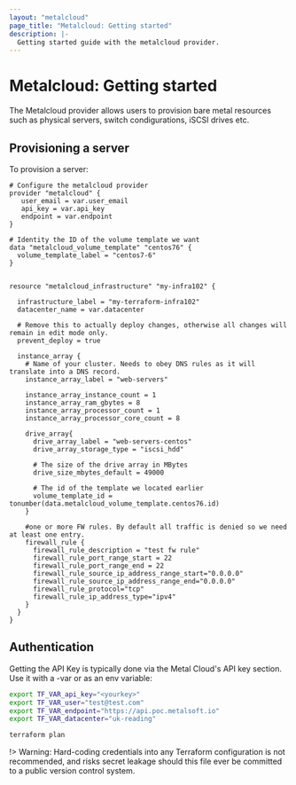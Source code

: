 ```yaml
---
layout: "metalcloud"
page_title: "Metalcloud: Getting started"
description: |-
  Getting started guide with the metalcloud provider.
---
```


# Metalcloud: Getting started

The Metalcloud provider allows users to provision bare metal resources such as physical servers, switch condigurations, iSCSI drives etc.


## Provisioning a server

To provision a server:

```hcl
# Configure the metalcloud provider
provider "metalcloud" {
   user_email = var.user_email
   api_key = var.api_key 
   endpoint = var.endpoint
}

# Identity the ID of the volume template we want
data "metalcloud_volume_template" "centos76" {
  volume_template_label = "centos7-6"
}


resource "metalcloud_infrastructure" "my-infra102" {
  
  infrastructure_label = "my-terraform-infra102"
  datacenter_name = var.datacenter

  # Remove this to actually deploy changes, otherwise all changes will remain in edit mode only.
  prevent_deploy = true 
  
  instance_array {
    # Name of your cluster. Needs to obey DNS rules as it will translate into a DNS record.
    instance_array_label = "web-servers"

    instance_array_instance_count = 1
    instance_array_ram_gbytes = 8
    instance_array_processor_count = 1
    instance_array_processor_core_count = 8

    drive_array{
      drive_array_label = "web-servers-centos"
      drive_array_storage_type = "iscsi_hdd"

      # The size of the drive array in MBytes
      drive_size_mbytes_default = 49000

      # The id of the template we located earlier
      volume_template_id = tonumber(data.metalcloud_volume_template.centos76.id)
    }

    #one or more FW rules. By default all traffic is denied so we need at least one entry.
    firewall_rule {
      firewall_rule_description = "test fw rule"
      firewall_rule_port_range_start = 22
      firewall_rule_port_range_end = 22
      firewall_rule_source_ip_address_range_start="0.0.0.0"
      firewall_rule_source_ip_address_range_end="0.0.0.0"
      firewall_rule_protocol="tcp"
      firewall_rule_ip_address_type="ipv4"
    }
  }
}

```

## Authentication

Getting the API Key is typically done via the  Metal Cloud's API key section. Use it with a -var or as an env variable:

```bash
export TF_VAR_api_key="<yourkey>"
export TF_VAR_user="test@test.com"
export TF_VAR_endpoint="https://api.poc.metalsoft.io"
export TF_VAR_datacenter="uk-reading"

terraform plan
```

!> Warning: Hard-coding credentials into any Terraform configuration is not recommended, and risks secret leakage should this file ever be committed to a public version control system. 

